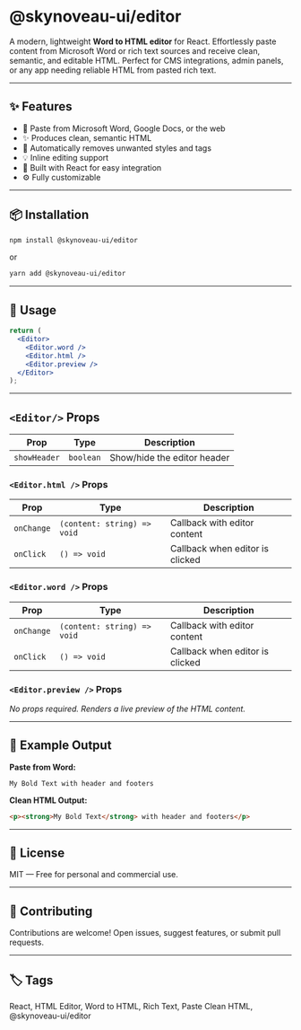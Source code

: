 # @skynoveau-ui/editor

A modern, lightweight **Word to HTML editor** for React. Effortlessly paste content from Microsoft Word or rich text sources and receive clean, semantic, and editable HTML. Perfect for CMS integrations, admin panels, or any app needing reliable HTML from pasted rich text.

---

## ✨ Features

- 📄 Paste from Microsoft Word, Google Docs, or the web
- ✨ Produces clean, semantic HTML
- 🧼 Automatically removes unwanted styles and tags
- 💡 Inline editing support
- 🎯 Built with React for easy integration
- ⚙️ Fully customizable

---

## 📦 Installation

```bash
npm install @skynoveau-ui/editor
```

or

```bash
yarn add @skynoveau-ui/editor
```

---

## 🚀 Usage

```jsx
return (
  <Editor>
    <Editor.word />
    <Editor.html />
    <Editor.preview />
  </Editor>
);
```

---

## `<Editor/>` Props

| Prop         | Type      | Description                 |
| ------------ | --------- | --------------------------- |
| `showHeader` | `boolean` | Show/hide the editor header |

### `<Editor.html />` Props

| Prop       | Type                        | Description                     |
| ---------- | --------------------------- | ------------------------------- |
| `onChange` | `(content: string) => void` | Callback with editor content    |
| `onClick`  | `() => void`                | Callback when editor is clicked |

### `<Editor.word />` Props

| Prop       | Type                        | Description                     |
| ---------- | --------------------------- | ------------------------------- |
| `onChange` | `(content: string) => void` | Callback with editor content    |
| `onClick`  | `() => void`                | Callback when editor is clicked |

### `<Editor.preview />` Props

_No props required. Renders a live preview of the HTML content._

---

## 🧪 Example Output

**Paste from Word:**

```
My Bold Text with header and footers
```

**Clean HTML Output:**

```html
<p><strong>My Bold Text</strong> with header and footers</p>
```

---

## 📜 License

MIT — Free for personal and commercial use.

---

## 🤝 Contributing

Contributions are welcome! Open issues, suggest features, or submit pull requests.

---

## 🏷️ Tags

React, HTML Editor, Word to HTML, Rich Text, Paste Clean HTML, @skynoveau-ui/editor
